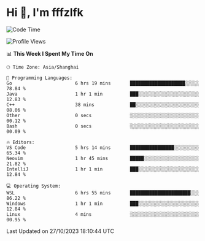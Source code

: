 # Hi 👋, I'm fffzlfk

<!--START_SECTION:waka-->
![Code Time](http://img.shields.io/badge/Code%20Time-531%20hrs%2023%20mins-blue)

![Profile Views](http://img.shields.io/badge/Profile%20Views-0-blue)

📊 **This Week I Spent My Time On** 

```text
🕑︎ Time Zone: Asia/Shanghai

💬 Programming Languages: 
Go                       6 hrs 19 mins       ████████████████████░░░░░   78.84 % 
Java                     1 hr 1 min          ███░░░░░░░░░░░░░░░░░░░░░░   12.83 % 
C++                      38 mins             ██░░░░░░░░░░░░░░░░░░░░░░░   08.06 % 
Other                    0 secs              ░░░░░░░░░░░░░░░░░░░░░░░░░   00.12 % 
Bash                     0 secs              ░░░░░░░░░░░░░░░░░░░░░░░░░   00.09 % 

🔥 Editors: 
VS Code                  5 hrs 14 mins       ████████████████░░░░░░░░░   65.34 % 
Neovim                   1 hr 45 mins        █████░░░░░░░░░░░░░░░░░░░░   21.82 % 
IntelliJ                 1 hr 1 min          ███░░░░░░░░░░░░░░░░░░░░░░   12.84 % 

💻 Operating System: 
WSL                      6 hrs 55 mins       ██████████████████████░░░   86.22 % 
Windows                  1 hr 1 min          ███░░░░░░░░░░░░░░░░░░░░░░   12.84 % 
Linux                    4 mins              ░░░░░░░░░░░░░░░░░░░░░░░░░   00.95 % 
```


 Last Updated on 27/10/2023 18:10:44 UTC
<!--END_SECTION:waka-->
